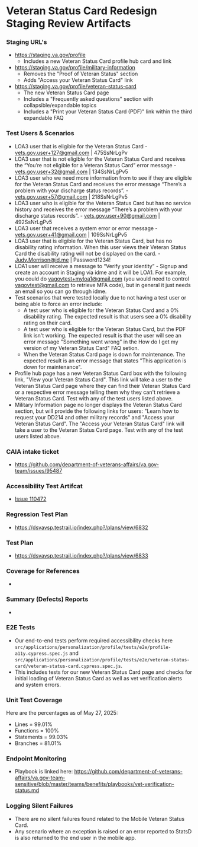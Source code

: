# Veteran Status Card Redesign Staging Review Artifacts  

### Staging URL's
- https://staging.va.gov/profile
  - Includes a new Veteran Status Card profile hub card and link
- https://staging.va.gov/profile/military-information
  - Removes the "Proof of Veteran Status" section
  - Adds "Access your Veteran Status Card" link
- https://staging.va.gov/profile/veteran-status-card
  - The new Veteran Status Card page
  - Includes a "Frequently asked questions" section with collapsible/expandable topics
  - Includes a "Print your Veteran Status Card (PDF)" link within the third expandable FAQ

### Test Users & Scenarios
- LOA3 user that is eligible for the Veteran Status Card \- vets.gov.user+127@gmail.com | 475SsNrLgPv  
- LOA3 user that is not eligible for the Veteran Status Card and receives the “You’re not eligible for a Veteran Status Card” error message \- vets.gov.user+32@gmail.com | 134SsNrLgPv5   
- LOA3 user who we need more information from to see if they are eligible for the Veteran Status Card and receives the error message “There’s a problem with your discharge status records”. \-  [vets.gov.user+57@gmail.com](mailto:vets.gov.user+57@gmail.com) | 218SsNrLgPv5
- LOA3 user who is eligible for the Veteran Status Card but has no service history and receives the error message “There’s a problem with your discharge status records”. \- vets.gov.user+90@gmail.com | 492SsNrLgPv5  
- LOA3 user that receives a system error or error message \- vets.gov.user+41@gmail.com | 109SsNrLgPv5
- LOA3 user that is eligible for the Veteran Status Card, but has no disability rating information. When this user views their Veteran Status Card the disability rating will not be displayed on the card. \- Judy.Morrison@id.me | Password1234! 
- LOA1 user will receive a message to “Verify your identity” \- Signup and create an account in Staging via idme and it will be LOA1. For example, you could do vagovtest+myloa1@gmail.com (you would need to control vagovtest@gmail.com to retrieve MFA code), but in general it just needs an email so you can go through idme.
- Test scenarios that were tested locally due to not having a test user or being able to force an error include:
  - A test user who is eligible for the Veteran Status Card and a 0% disability rating. The expected result is that users see a 0% disability rating on their card.
  - A test user who is eligible for the Veteran Status Card, but the PDF link isn't working. The expected result is that the user will see an error message "Something went wrong" in the How do I get my version of my Veteran Status Card" FAQ setion.
  - When the Veteran Status Card page is down for maintenance. The expected result is an error message that states "This application is down for maintenance".
- Profile hub page has a new Veteran Status Card box with the following link, "View your Veteran Status Card". This link will take a user to the Veteran Status Card page where they can find their Veteran Status Card or a respective error message telling them why they can't retrieve a Veteran Status Card. Test with any of the test users listed above. 
- Military Information page no longer displays the Veteran Status Card section, but will provide the following links for users: "Learn how to request your DD214 and other military records" and "Access your Veteran Status Card". The "Access your Veteran Status Card" link will take a user to the Veteran Status Card page. Test with any of the test users listed above. 

### CAIA intake ticket
- https://github.com/department-of-veterans-affairs/va.gov-team/issues/95487 
  
### Accessibility Test Artifcat
- [Issue 110472](https://github.com/department-of-veterans-affairs/va.gov-team/issues/110472)

### Regression Test Plan
- https://dsvavsp.testrail.io/index.php?/plans/view/6832
  
### Test Plan
- https://dsvavsp.testrail.io/index.php?/plans/view/6833

### Coverage for References
- 

### Summary (Defects) Reports
- 

### E2E Tests
- Our end-to-end tests perform required accessibility checks here `src/applications/personalization/profile/tests/e2e/profile-a11y.cypress.spec.js` and `src/applications/personalization/profile/tests/e2e/veteran-status-card/veteran-status-card.cypress.spec.js`.
- This includes tests for our new Veteran Status Card page and checks for initial loading of Veteran Status Card as well as vet verification alerts and system errors.

### Unit Test Coverage
Here are the percentages as of May 27, 2025:
- Lines = 99.01%
- Functions = 100%
- Statements = 99.03%
- Branches = 81.01%

### Endpoint Monitoring
- Playbook is linked here: https://github.com/department-of-veterans-affairs/va.gov-team-sensitive/blob/master/teams/benefits/playbooks/vet-verification-status.md

### Logging Silent Failures
- There are no silent failures found related to the Mobile Veteran Status Card.
- Any scenario where an exception is raised or an error reported to StatsD is also returned to the end user in the mobile app.

